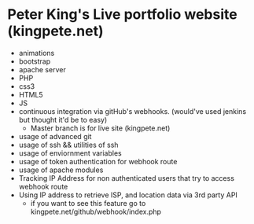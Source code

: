 # Peter King's Live portfolio website (kingpete.net)

* animations 
* bootstrap 
* apache server
* PHP
* css3 
* HTML5
* JS
* continuous integration via gitHub's webhooks. (would've used jenkins but thought it'd be to easy)
  * Master branch is for live site (kingpete.net)
* usage of advanced git
* usage of ssh && utilities of ssh
* usage of enviornment variables
* usage of token authentication for webhook route
* usage of apache modules
* Tracking IP Address for non authenticated users that try to access webhook route
* Using IP address to retrieve ISP, and location data via 3rd party API 
	* if you want to see this feature go to kingpete.net/github/webhook/index.php


